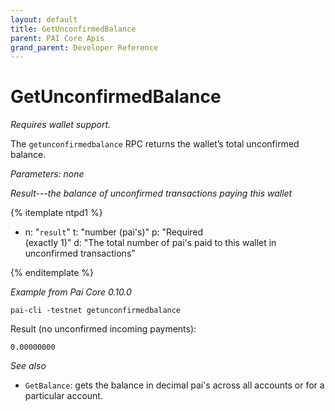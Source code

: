 ```yaml
---
layout: default
title: GetUnconfirmedBalance
parent: PAI Core Apis
grand_parent: Developer Reference
---
```


GetUnconfirmedBalance
========================

*Requires wallet support.*

The `getunconfirmedbalance` RPC returns the wallet’s total unconfirmed balance.

*Parameters: none*

*Result---the balance of unconfirmed transactions paying this wallet*

{% itemplate ntpd1 %}
- n: "`result`"
  t: "number (pai's)"
  p: "Required<br>(exactly 1)"
  d: "The total number of pai's paid to this wallet in unconfirmed transactions"

{% enditemplate %}

*Example from Pai Core 0.10.0*

```
pai-cli -testnet getunconfirmedbalance
```

Result (no unconfirmed incoming payments):

```
0.00000000
```

*See also*

* `GetBalance`: gets the balance in decimal pai's across all accounts or for a particular account.
